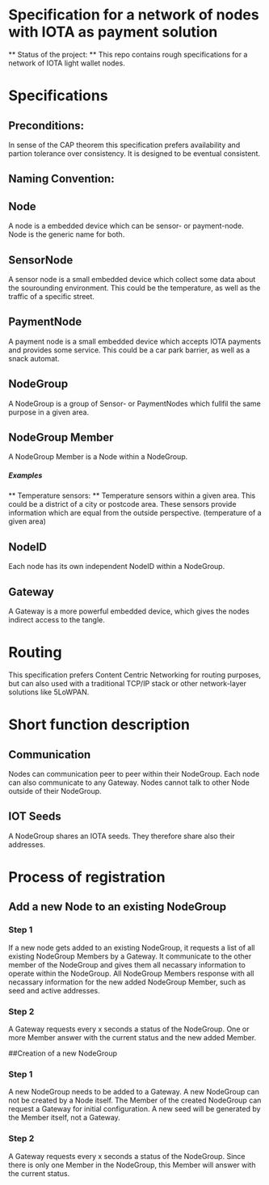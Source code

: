 # Specification for a network of nodes with IOTA as payment solution

** Status of the project: ** This repo contains rough specifications for a network of IOTA light wallet nodes.

# Specifications

## Preconditions:

In sense of the CAP theorem this specification prefers availability and partion tolerance over consistency. It is designed to be eventual consistent.

## Naming Convention:

## Node

A node is a embedded device which can be sensor- or payment-node. Node is the generic name for both.

## SensorNode

A sensor node is a small embedded device which collect some data about the sourounding environment. This could be the temperature, as well as the traffic of a specific street.

## PaymentNode

A payment node is a small embedded device which accepts IOTA payments and provides some service. This could be a car park barrier, as well as a snack automat.

## NodeGroup

A NodeGroup is a group of Sensor- or PaymentNodes which fullfil the same purpose in a given area.

## NodeGroup Member

A NodeGroup Member is a Node within a NodeGroup.

##### Examples

** Temperature sensors: ** Temperature sensors within a given area. This could be a district of a city or postcode area. These sensors provide information which are equal from the outside perspective. (temperature of a given area)

## NodeID

Each node has its own independent NodeID within a NodeGroup.

## Gateway

A Gateway is a more powerful embedded device, which gives the nodes indirect access to the tangle.

# Routing

This specification prefers Content Centric Networking for routing purposes, but can also used with a traditional TCP/IP stack or other network-layer solutions like 5LoWPAN.

# Short function description

## Communication

Nodes can communication peer to peer within their NodeGroup. Each node can also communicate to any Gateway. Nodes cannot talk to other Node outside of their NodeGroup.

## IOT Seeds

A NodeGroup shares an IOTA seeds. They therefore share also their addresses.


# Process of registration

## Add a new Node to an existing NodeGroup

### Step 1
If a new node gets added to an existing NodeGroup, it requests a list of all existing NodeGroup Members by a Gateway. It communicate to the other member of the NodeGroup and gives them all necassary information to operate within the NodeGroup. All NodeGroup Members response with all necassary information for the new added NodeGroup Member, such as seed and active addresses.

### Step 2
A Gateway requests every x seconds a status of the NodeGroup. One or more Member answer with the current status and the new added Member.

##Creation of a new NodeGroup

### Step 1
A new NodeGroup needs to be added to a Gateway. A new NodeGroup can not be created by a Node itself. The Member of the created NodeGroup can request a Gateway for initial configuration. A new seed will be generated by the Member itself, not a Gateway.

### Step 2
A Gateway requests every x seconds a status of the NodeGroup. Since there is only one Member in the NodeGroup, this Member will answer with the current status.


